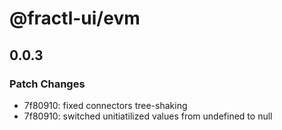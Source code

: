# @fractl-ui/evm

## 0.0.3

### Patch Changes

- 7f80910: fixed connectors tree-shaking
- 7f80910: switched unitiatilized values from undefined to null
